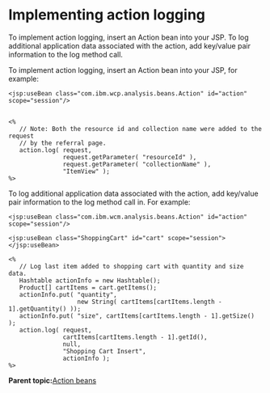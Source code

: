 # Implementing action logging

To implement action logging, insert an Action bean into your JSP. To log additional application data associated with the action, add key/value pair information to the log method call.

To implement action logging, insert an Action bean into your JSP, for example:

```
<jsp:useBean class="com.ibm.wcp.analysis.beans.Action" id="action" scope="session"/>


<%
   // Note: Both the resource id and collection name were added to the request 
   // by the referral page.
   action.log( request,
               request.getParameter( "resourceId" ),
               request.getParameter( "collectionName" ),
               "ItemView" );
%>
```

To log additional application data associated with the action, add key/value pair information to the log method call in. For example:

```
<jsp:useBean class="com.ibm.wcm.analysis.beans.Action" id="action" scope="session"/>

<jsp:useBean class="ShoppingCart" id="cart" scope="session"></jsp:useBean>

<%
   // Log last item added to shopping cart with quantity and size data.
   Hashtable actionInfo = new Hashtable();
   Product[] cartItems = cart.getItems();
   actionInfo.put( "quantity",
                   new String( cartItems[cartItems.length - 1].getQuantity() ));
   actionInfo.put( "size", cartItems[cartItems.length - 1].getSize() );
   action.log( request,
               cartItems[cartItems.length - 1].getId(),
               null,
               "Shopping Cart Insert",
               actionInfo );
%>
```

**Parent topic:**[Action beans](../pzn/pzn_action_beans.md)


